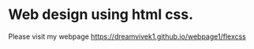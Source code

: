 # Web design using html css.
Please visit my webpage https://dreamvivek1.github.io/webpage1/flexcss
